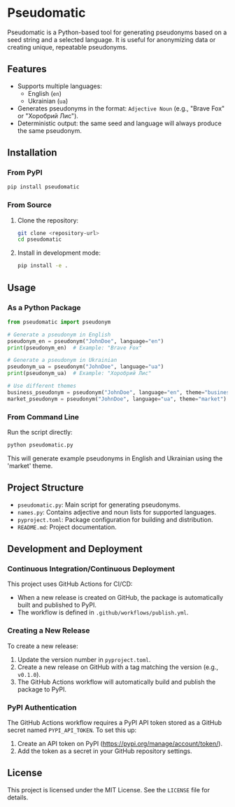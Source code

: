 # Pseudomatic

Pseudomatic is a Python-based tool for generating pseudonyms based on a seed string and a selected language. It is useful for anonymizing data or creating unique, repeatable pseudonyms.

## Features

- Supports multiple languages:
  - English (`en`)
  - Ukrainian (`ua`)
- Generates pseudonyms in the format: `Adjective Noun` (e.g., "Brave Fox" or "Хоробрий Лис").
- Deterministic output: the same seed and language will always produce the same pseudonym.

## Installation

### From PyPI

```bash
pip install pseudomatic
```

### From Source

1. Clone the repository:
   ```bash
   git clone <repository-url>
   cd pseudomatic
   ```

2. Install in development mode:
   ```bash
   pip install -e .
   ```

## Usage

### As a Python Package

```python
from pseudomatic import pseudonym

# Generate a pseudonym in English
pseudonym_en = pseudonym("JohnDoe", language="en")
print(pseudonym_en)  # Example: "Brave Fox"

# Generate a pseudonym in Ukrainian
pseudonym_ua = pseudonym("JohnDoe", language="ua")
print(pseudonym_ua)  # Example: "Хоробрий Лис"

# Use different themes
business_pseudonym = pseudonym("JohnDoe", language="en", theme="business")
market_pseudonym = pseudonym("JohnDoe", language="ua", theme="market")
```

### From Command Line

Run the script directly:
```bash
python pseudomatic.py
```

This will generate example pseudonyms in English and Ukrainian using the 'market' theme.

## Project Structure

- `pseudomatic.py`: Main script for generating pseudonyms.
- `names.py`: Contains adjective and noun lists for supported languages.
- `pyproject.toml`: Package configuration for building and distribution.
- `README.md`: Project documentation.

## Development and Deployment

### Continuous Integration/Continuous Deployment

This project uses GitHub Actions for CI/CD:

- When a new release is created on GitHub, the package is automatically built and published to PyPI.
- The workflow is defined in `.github/workflows/publish.yml`.

### Creating a New Release

To create a new release:

1. Update the version number in `pyproject.toml`.
2. Create a new release on GitHub with a tag matching the version (e.g., `v0.1.0`).
3. The GitHub Actions workflow will automatically build and publish the package to PyPI.

### PyPI Authentication

The GitHub Actions workflow requires a PyPI API token stored as a GitHub secret named `PYPI_API_TOKEN`. To set this up:

1. Create an API token on PyPI (https://pypi.org/manage/account/token/).
2. Add the token as a secret in your GitHub repository settings.

## License

This project is licensed under the MIT License. See the `LICENSE` file for details.
